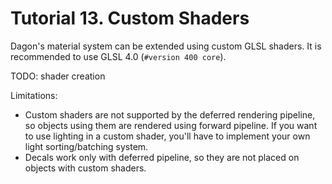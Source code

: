 # Tutorial 13. Custom Shaders

Dagon's material system can be extended using custom GLSL shaders. It is recommended to use GLSL 4.0 (`#version 400 core`).

TODO: shader creation

Limitations:
* Custom shaders are not supported by the deferred rendering pipeline, so objects using them are rendered using forward pipeline. If you want to use lighting in a custom shader, you'll have to implement your own light sorting/batching system.
* Decals work only with deferred pipeline, so they are not placed on objects with custom shaders.
